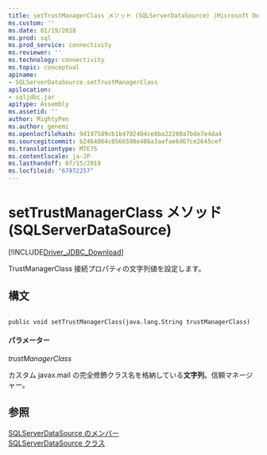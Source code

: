 ```yaml
---
title: setTrustManagerClass メソッド (SQLServerDataSource) |Microsoft Docs
ms.custom: ''
ms.date: 01/19/2018
ms.prod: sql
ms.prod_service: connectivity
ms.reviewer: ''
ms.technology: connectivity
ms.topic: conceptual
apiname:
- SQLServerDataSource.setTrustManagerClass
apilocation:
- sqljdbc.jar
apitype: Assembly
ms.assetid: ''
author: MightyPen
ms.author: genemi
ms.openlocfilehash: 9d197589cb1b4702404ce8ba22200a7bde7e4da4
ms.sourcegitcommit: b2464064c0566590e486a3aafae6d67ce2645cef
ms.translationtype: MTE75
ms.contentlocale: ja-JP
ms.lasthandoff: 07/15/2019
ms.locfileid: "67972257"
---
```

# <a name="settrustmanagerclass-method-sqlserverdatasource"></a>setTrustManagerClass メソッド (SQLServerDataSource)
[!INCLUDE[Driver_JDBC_Download](../../../includes/driver_jdbc_download.md)]

  TrustManagerClass 接続プロパティの文字列値を設定します。
  
## <a name="syntax"></a>構文  
  
```  
  
public void setTrustManagerClass(java.lang.String trustManagerClass)  
```  
  
#### <a name="parameters"></a>パラメーター  
 *trustManagerClass*  
  
 カスタム javax.mail の完全修飾クラス名を格納している**文字列**。信頼マネージャー。
  
## <a name="see-also"></a>参照  
 [SQLServerDataSource のメンバー](../../../connect/jdbc/reference/sqlserverdatasource-members.md)   
 [SQLServerDataSource クラス](../../../connect/jdbc/reference/sqlserverdatasource-class.md)  
  
  
